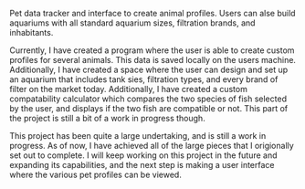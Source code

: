 Pet data tracker and interface to create animal profiles. Users can alse build aquariums with all standard aquarium sizes, filtration brands, and inhabitants. 

Currently, I have created a program where the user is able to create custom profiles for several animals. This data is saved locally on the users machine. Additionally, I have created a space where the user can design and set up an aquarium that includes tank sies, filtration types, and every brand of filter on the market today. Additionally, I have created a custom compatability calculator which compares the two species of fish selected by the user, and displays if the two fish are compatible or not. This part of the project is still a bit of a work in progress though.

This project has been quite a large undertaking, and is still a work in progress. As of now, I have achieved all of the large pieces that I origionally set out to complete. I will keep working on this project in the future and expanding its capabilities, and the next step is making a user interface where the various pet profiles can be viewed.
